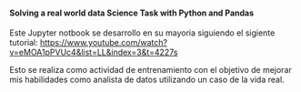 #### Solving a real world data Science Task with Python and Pandas

Este Jupyter notbook se desarrollo en su mayoria siguiendo el sigiente tutorial:
https://www.youtube.com/watch?v=eMOA1pPVUc4&list=LL&index=3&t=4227s

Esto se realiza como actividad de entrenamiento con el objetivo de mejorar mis habilidades como analista de datos 
utilizando un caso de la vida real.